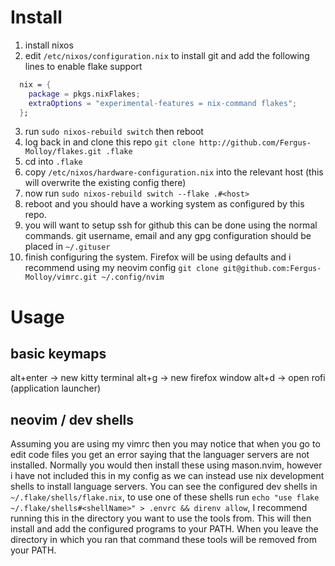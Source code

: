 # Install
1. install nixos
2. edit `/etc/nixos/configuration.nix` to install git and add the following lines to enable flake support
```nix
  nix = {
    package = pkgs.nixFlakes;
    extraOptions = "experimental-features = nix-command flakes";
  };
```
3. run `sudo nixos-rebuild switch` then reboot
4. log back in and clone this repo `git clone http://github.com/Fergus-Molloy/flakes.git .flake`
5. cd into `.flake`
6. copy `/etc/nixos/hardware-configuration.nix` into the relevant host (this will overwrite the existing config there)
7. now run `sudo nixos-rebuild switch --flake .#<host>`
8. reboot and you should have a working system as configured by this repo.
9. you will want to setup ssh for github this can be done using the normal commands. git username, email and any gpg configuration should be placed in `~/.gituser`
10. finish configuring the system. Firefox will be using defaults and i recommend using my neovim config `git clone git@github.com:Fergus-Molloy/vimrc.git ~/.config/nvim`

# Usage
## basic keymaps
alt+enter -> new kitty terminal
alt+g -> new firefox window
alt+d -> open rofi (application launcher)

## neovim / dev shells
Assuming you are using my vimrc then you may notice that when you go to edit code files you get an error saying that the languager servers are not installed.
Normally you would then install these using mason.nvim, however i have not included this in my config as we can instead use nix development shells to install language servers.
You can see the configured dev shells in `~/.flake/shells/flake.nix`, to use one of these shells run `echo "use flake ~/.flake/shells#<shellName>" > .envrc && direnv allow`,
I recommend running this in the directory you want to use the tools from. This will then install and add the configured programs to your PATH.
When you leave the directory in which you ran that command these tools will be removed from your PATH.

